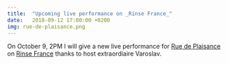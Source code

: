 ```yaml
---
title:  "Upcoming live performance on _Rinse France_"
date:   2018-09-12 17:00:00 +0200
img: rue-de-plaisance.png
---
```


On October 9, 2PM I will give a new live performance for [Rue de Plaisance](https://rinse.fr/podcasts/rue-de-plaisance-avec-varoslav-110417/) on [Rinse France](https://rinse.fr/) thanks to host extraordiaire Varoslav.